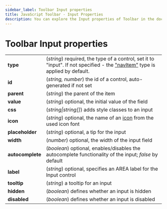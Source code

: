 ```yaml
---
sidebar_label: Toolbar Input properties
title: JavaScript Toolbar - Input Properties 
description: You can explore the Input properties of Toolbar in the documentation of the DHTMLX JavaScript UI library. Browse developer guides and API reference, try out code examples and live demos, and download a free 30-day evaluation version of DHTMLX Suite 7.
---
```


# Toolbar Input properties

<table>
	<tbody>
        <tr>
			<td><b>type</b></td>
			<td>(<i>string</i>) required, the type of a control, set it to "input". If not specified - the <a href="../../navitem">"navItem"</a> type is applied by default.</td>
		</tr>
		<tr>
			<td><b>id</b></td>
			<td>(<i>string, number</i>) the id of a control, auto-generated if not set</td>
		</tr>
        <tr>
			<td><b>parent</b></td>
			<td>(<i>string</i>) the parent of the item</td>
		</tr>
        <tr>
			<td><b>value</b></td>
			<td>(<i>string</i>) optional, the initial value of the field</td>
		</tr>
        <tr>
			<td><b>css</b></td>
			<td>(<i>string|string[]</i>) adds style classes to an input </td>
		</tr>
		<tr>
			<td><b>icon</b></td>
			<td>(<i>string</i>) optional, the name of an <a href="../../customization">icon</a> from the used icon font</td>
		</tr>
		<tr>
			<td><b>placeholder</b></td>
			<td>(<i>string</i>) optional, a tip for the input</td>
		</tr>
		<tr>
			<td><b>width</b></td>
			<td>(<i>number</i>) optional, the width of the input field</td>
		</tr>
		<tr>
			<td><b>autocomplete</b></td>
			<td>(<i>boolean</i>) optional, enables/disables the autocomplete functionality of the input; <i>false</i> by default</td>
		</tr>
		<tr>
			<td><b>label</b></td>
			<td>(<i>string</i>) optional, specifies an AREA label for the Input control</td>
		</tr>
		<tr>
			<td><b>tooltip</b></td>
			<td>(<i>string</i>) a tooltip for an input</td>
		</tr>
        <tr>
			<td><b>hidden</b></td>
			<td>(<i>boolean</i>) defines whether an input is hidden</td>
		</tr>
		<tr>
			<td><b>disabled</b></td>
			<td>(<i>boolean</i>) defines whether an input is disabled</td>
		</tr>
    </tbody>
</table>
